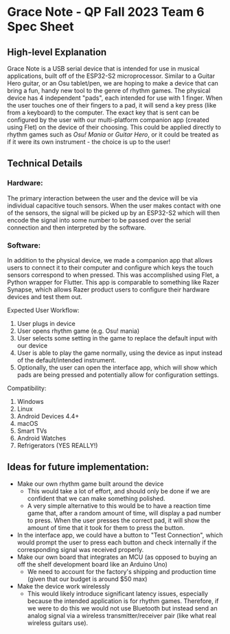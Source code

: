 # Grace Note - QP Fall 2023 Team 6 Spec Sheet

## High-level Explanation
Grace Note is a USB serial device that is intended for use in musical applications, built off of the ESP32-S2 microprocessor. Similar to a Guitar Hero guitar, or an Osu tablet/pen, we are hoping to make a device that can bring a fun, handy new tool to the genre of rhythm games. The physical device has 4 independent "pads", each intended for use with 1 finger. When the user touches one of their fingers to a pad, it will send a key press (like from a keyboard) to the computer. The exact key that is sent can be configured by the user with our multi-platform companion app (created using Flet) on the device of their choosing. This could be applied directly to rhythm games such as _Osu! Mania_ or _Guitar Hero_, or it could be treated as if it were its own instrument - the choice is up to the user!

## Technical Details

### Hardware:
The primary interaction between the user and the device will be via individual capacitive touch sensors. When the user makes contact with one of the sensors, the signal will be picked up by an ESP32-S2 which will then encode the signal into some number to be passed over the serial connection and then interpreted by the software.

### Software:

In addition to the physical device, we made a companion app that allows users to connect it to their computer and configure which keys the touch sensors correspond to when pressed. This was accomplished using Flet, a Python wrapper for Flutter. This app is comparable to something like Razer Synapse, which allows Razer product users to configure their hardware devices and test them out.

Expected User Workflow:
1. User plugs in device
2. User opens rhythm game (e.g. Osu! mania)
3. User selects some setting in the game to replace the default input with our device
4. User is able to play the game normally, using the device as input instead of the default/intended instrument.
5. Optionally, the user can open the interface app, which will show which pads are being pressed and potentially allow for configuration settings.

Compatibility:
1. Windows
2. Linux
3. Android Devices 4.4+
4. macOS
5. Smart TVs
6. Android Watches
7. Refrigerators (YES REALLY!)

## Ideas for future implementation:
- Make our own rhythm game built around the device
  - This would take a lot of effort, and should only be done if we are confident that we can make something polished.
  - A very simple alternative to this would be to have a reaction time game that, after a random amount of time, will display a pad number to press. When the user presses the correct pad, it will show the amount of time that it took for them to press the button.
- In the interface app, we could have a button to "Test Connection", which would prompt the user to press each button and check internally if the corresponding signal was received properly.
- Make our own board that integrates an MCU (as opposed to buying an off the shelf development board like an Arduino Uno)
  - We need to account for the factory's shipping and production time (given that our budget is around $50 max)
- Make the device work wirelessly
  - This would likely introduce significant latency issues, especially because the intended application is for rhythm games. Therefore, if we were to do this we would not use Bluetooth but instead send an analog signal via a wireless transmitter/receiver pair (like what real wireless guitars use).
